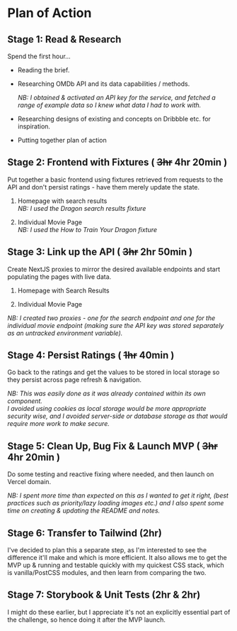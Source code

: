 # Plan of Action

## Stage 1: Read & Research

Spend the first hour...

- Reading the brief.

- Researching OMDb API and its data capabilities / methods.

  _NB: I obtained & activated an API key for the service, and fetched a range of example data so I knew what data I had to work with._

- Researching designs of existing and concepts on Dribbble etc. for inspiration.

- Putting together plan of action

## Stage 2: Frontend with Fixtures ( ~~3hr~~ 4hr 20min )

Put together a basic frontend using fixtures retrieved from requests to the API and don't persist ratings - have them merely update the state.

1. Homepage with search results\
   _NB: I used the Dragon search results fixture_

2. Individual Movie Page\
   _NB: I used the How to Train Your Dragon fixture_

## Stage 3: Link up the API ( ~~3hr~~ 2hr 50min )

Create NextJS proxies to mirror the desired available endpoints and start populating the pages with live data.

1. Homepage with Search Results

2. Individual Movie Page

_NB: I created two proxies - one for the search endpoint and one for the individual movie endpoint (making sure the API key was stored separately as an untracked environment variable)._

## Stage 4: Persist Ratings ( ~~1hr~~ 40min )

Go back to the ratings and get the values to be stored in local storage so they persist across page refresh & navigation.

_NB: This was easily done as it was already contained within its own component.\
I avoided using cookies as local storage would be more appropriate security wise, and I avoided server-side or database storage as that would require more work to make secure._

## Stage 5: Clean Up, Bug Fix & Launch MVP ( ~~3hr~~ 4hr 20min )

Do some testing and reactive fixing where needed, and then launch on Vercel domain.

_NB: I spent more time than expected on this as I wanted to get it right, (best practices such as priority/lazy loading images etc.) and I also spent some time on creating & updating the README and notes._

## Stage 6: Transfer to Tailwind (2hr)

I've decided to plan this a separate step, as I'm interested to see the difference it'll make and which is more efficient. It also allows me to get the MVP up & running and testable quickly with my quickest CSS stack, which is vanilla/PostCSS modules, and then learn from comparing the two.

## Stage 7: Storybook & Unit Tests (2hr & 2hr)

I might do these earlier, but I appreciate it's not an explicitly essential part of the challenge, so hence doing it after the MVP launch.
